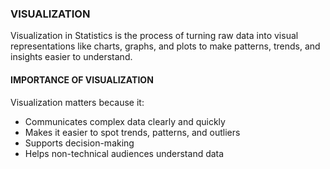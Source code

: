 ### VISUALIZATION
Visualization in Statistics is the process of turning raw data into visual representations like charts, graphs, and plots to make patterns, trends, and insights easier to understand.

#### IMPORTANCE OF VISUALIZATION
Visualization matters because it:
- Communicates complex data clearly and quickly
- Makes it easier to spot trends, patterns, and outliers
- Supports decision-making
- Helps non-technical audiences understand data

